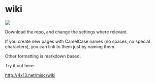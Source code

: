 # wiki
![](http://4x13.net/icons/wiki.png)

Download the repo, and change the settings where relevant.

If you create new pages with CamelCase names (no spaces, no special characters), you can link to them just by naming them.

Other formatting is markdown based.

Try it out here:

http://4x13.net/misc/wiki
